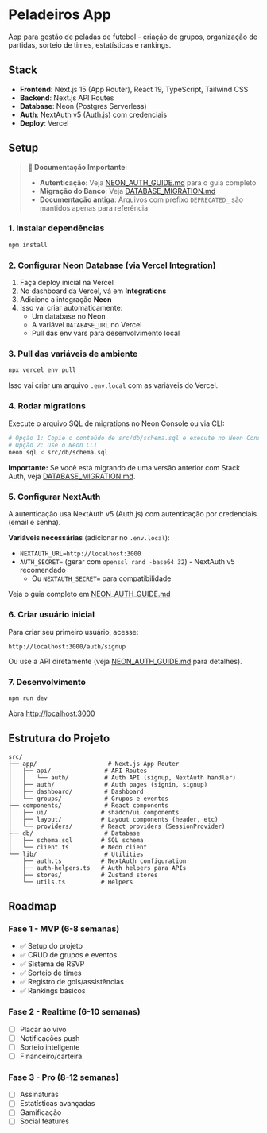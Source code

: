 # Peladeiros App

App para gestão de peladas de futebol - criação de grupos, organização de partidas, sorteio de times, estatísticas e rankings.

## Stack

- **Frontend**: Next.js 15 (App Router), React 19, TypeScript, Tailwind CSS
- **Backend**: Next.js API Routes
- **Database**: Neon (Postgres Serverless)
- **Auth**: NextAuth v5 (Auth.js) com credenciais
- **Deploy**: Vercel

## Setup

> **🔧 Documentação Importante**:
> - **Autenticação**: Veja [NEON_AUTH_GUIDE.md](./NEON_AUTH_GUIDE.md) para o guia completo
> - **Migração do Banco**: Veja [DATABASE_MIGRATION.md](./DATABASE_MIGRATION.md)
> - **Documentação antiga**: Arquivos com prefixo `DEPRECATED_` são mantidos apenas para referência

### 1. Instalar dependências

```bash
npm install
```

### 2. Configurar Neon Database (via Vercel Integration)

1. Faça deploy inicial na Vercel
2. No dashboard da Vercel, vá em **Integrations**
3. Adicione a integração **Neon**
4. Isso vai criar automaticamente:
   - Um database no Neon
   - A variável `DATABASE_URL` no Vercel
   - Pull das env vars para desenvolvimento local

### 3. Pull das variáveis de ambiente

```bash
npx vercel env pull
```

Isso vai criar um arquivo `.env.local` com as variáveis do Vercel.

### 4. Rodar migrations

Execute o arquivo SQL de migrations no Neon Console ou via CLI:

```bash
# Opção 1: Copie o conteúdo de src/db/schema.sql e execute no Neon Console
# Opção 2: Use o Neon CLI
neon sql < src/db/schema.sql
```

**Importante:** Se você está migrando de uma versão anterior com Stack Auth, veja [DATABASE_MIGRATION.md](./DATABASE_MIGRATION.md).

### 5. Configurar NextAuth

A autenticação usa NextAuth v5 (Auth.js) com autenticação por credenciais (email e senha).

**Variáveis necessárias** (adicionar no `.env.local`):
- `NEXTAUTH_URL=http://localhost:3000`
- `AUTH_SECRET=` (gerar com `openssl rand -base64 32`) - NextAuth v5 recomendado
  - Ou `NEXTAUTH_SECRET=` para compatibilidade

Veja o guia completo em [NEON_AUTH_GUIDE.md](./NEON_AUTH_GUIDE.md)

### 6. Criar usuário inicial

Para criar seu primeiro usuário, acesse:

```
http://localhost:3000/auth/signup
```

Ou use a API diretamente (veja [NEON_AUTH_GUIDE.md](./NEON_AUTH_GUIDE.md) para detalhes).

### 7. Desenvolvimento

```bash
npm run dev
```

Abra [http://localhost:3000](http://localhost:3000)

## Estrutura do Projeto

```
src/
├── app/                    # Next.js App Router
│   ├── api/               # API Routes
│   │   └── auth/          # Auth API (signup, NextAuth handler)
│   ├── auth/              # Auth pages (signin, signup)
│   ├── dashboard/         # Dashboard
│   └── groups/            # Grupos e eventos
├── components/            # React components
│   ├── ui/               # shadcn/ui components
│   ├── layout/           # Layout components (header, etc)
│   └── providers/        # React providers (SessionProvider)
├── db/                    # Database
│   ├── schema.sql        # SQL schema
│   └── client.ts         # Neon client
└── lib/                   # Utilities
    ├── auth.ts           # NextAuth configuration
    ├── auth-helpers.ts   # Auth helpers para APIs
    ├── stores/           # Zustand stores
    └── utils.ts          # Helpers
```

## Roadmap

### Fase 1 - MVP (6-8 semanas)
- ✅ Setup do projeto
- ✅ CRUD de grupos e eventos
- ✅ Sistema de RSVP
- ✅ Sorteio de times
- ✅ Registro de gols/assistências
- ✅ Rankings básicos

### Fase 2 - Realtime (6-10 semanas)
- [ ] Placar ao vivo
- [ ] Notificações push
- [ ] Sorteio inteligente
- [ ] Financeiro/carteira

### Fase 3 - Pro (8-12 semanas)
- [ ] Assinaturas
- [ ] Estatísticas avançadas
- [ ] Gamificação
- [ ] Social features
